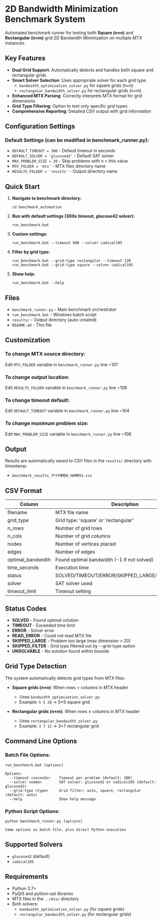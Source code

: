 # 2D Bandwidth Minimization Benchmark System

Automated benchmark runner for testing both **Square (n×n)** and **Rectangular (n×m)** grid 2D Bandwidth Minimization on multiple MTX instances.

## Key Features

- **Dual Grid Support**: Automatically detects and handles both square and rectangular grids
- **Smart Solver Selection**: Uses appropriate solver for each grid type
  - `bandwidth_optimization_solver.py` for square grids (n×n)
  - `rectangular_bandwidth_solver.py` for rectangular grids (n×m)
- **Enhanced MTX Parsing**: Correctly interprets MTX format for grid dimensions
- **Grid Type Filtering**: Option to test only specific grid types
- **Comprehensive Reporting**: Detailed CSV output with grid information

## Configuration Settings

### Default Settings (can be modified in benchmark_runner.py):
- `DEFAULT_TIMEOUT = 300` - Default timeout in seconds
- `DEFAULT_SOLVER = 'glucose42'` - Default SAT solver
- `MAX_PROBLEM_SIZE = 20` - Skip problems with n > this value
- `MTX_FOLDER = 'mtx'` - MTX files directory name
- `RESULTS_FOLDER = 'results'` - Output directory name

## Quick Start

1. **Navigate to benchmark directory:**
   ```
   cd benchmark_automation
   ```

2. **Run with default settings (300s timeout, glucose42 solver):**
   ```
   run_benchmark.bat
   ```

3. **Custom settings:**
   ```
   run_benchmark.bat --timeout 600 --solver cadical195
   ```

4. **Filter by grid type:**
   ```
   run_benchmark.bat --grid-type rectangular --timeout 120
   run_benchmark.bat --grid-type square --solver cadical195
   ```

5. **Show help:**
   ```
   run_benchmark.bat --help
   ```

## Files

- `benchmark_runner.py` - Main benchmark orchestrator
- `run_benchmark.bat` - Windows batch script 
- `results/` - Output directory (auto-created)
- `README.md` - This file

## Customization

### To change MTX source directory:
Edit `MTX_FOLDER` variable in `benchmark_runner.py` line ~107

### To change output location:
Edit `RESULTS_FOLDER` variable in `benchmark_runner.py` line ~108

### To change timeout default:
Edit `DEFAULT_TIMEOUT` variable in `benchmark_runner.py` line ~104

### To change maximum problem size:
Edit `MAX_PROBLEM_SIZE` variable in `benchmark_runner.py` line ~106

## Output

Results are automatically saved to CSV files in the `results/` directory with timestamp:
- `benchmark_results_YYYYMMDD_HHMMSS.csv`

## CSV Format

| Column | Description |
|--------|-------------|
| filename | MTX file name |
| grid_type | Grid type: 'square' or 'rectangular' |
| n_rows | Number of grid rows |
| n_cols | Number of grid columns |
| nodes | Number of vertices placed |
| edges | Number of edges |
| optimal_bandwidth | Found optimal bandwidth (-1 if not solved) |
| time_seconds | Execution time |
| status | SOLVED/TIMEOUT/ERROR/SKIPPED_LARGE/SKIPPED_FILTER |
| solver | SAT solver used |
| timeout_limit | Timeout setting |

## Status Codes

- **SOLVED** - Found optimal solution
- **TIMEOUT** - Exceeded time limit
- **ERROR** - Solver error
- **READ_ERROR** - Could not read MTX file
- **SKIPPED_LARGE** - Problem too large (max dimension > 20)
- **SKIPPED_FILTER** - Grid type filtered out by --grid-type option
- **UNSOLVABLE** - No solution found within bounds

## Grid Type Detection

The system automatically detects grid types from MTX files:

- **Square grids (n×n)**: When rows = columns in MTX header
  - Uses `bandwidth_optimization_solver.py`
  - Example: `5 5 20` → 5×5 square grid
  
- **Rectangular grids (n×m)**: When rows ≠ columns in MTX header  
  - Uses `rectangular_bandwidth_solver.py`
  - Example: `3 7 12` → 3×7 rectangular grid

## Command Line Options

### Batch File Options:
```
run_benchmark.bat [options]

Options:
  --timeout <seconds>    Timeout per problem (default: 300)
  --solver <name>        SAT solver: glucose42 or cadical195 (default: glucose42)
  --grid-type <type>     Grid filter: auto, square, rectangular (default: auto)
  --help                 Show help message
```

### Python Script Options:
```
python benchmark_runner.py [options]

Same options as batch file, plus direct Python execution
```

## Supported Solvers

- `glucose42` (default)
- `cadical195`

## Requirements

- Python 3.7+
- PyQt5 and python-sat libraries
- MTX files in the `../mtx/` directory
- Both solvers:
  - `bandwidth_optimization_solver.py` (for square grids)
  - `rectangular_bandwidth_solver.py` (for rectangular grids)
